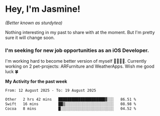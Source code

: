 # Hey, I'm Jasmine!
_(Better known as sturdytea)_

Nothing interesting in my past to share with at the moment. 
But I'm pretty sure it will change soon.

### I'm seeking for new job opportunities as an iOS Developer. 

I'm working hard to become better version of myself 🙇‍♀🏋️‍♀️. 
Currently working on 2 pet-projects: ARFurniture and WeatherApps. 
Wish me good luck 🍀

**My Activity for the past week**

<!--START_SECTION:waka-->

```txt
From: 12 August 2025 - To: 19 August 2025

Other   2 hrs 42 mins   █████████████████████▓░░░   86.51 %
Swift   16 mins         ██▒░░░░░░░░░░░░░░░░░░░░░░   08.98 %
Cocoa   8 mins          █░░░░░░░░░░░░░░░░░░░░░░░░   04.52 %
```

<!--END_SECTION:waka-->
